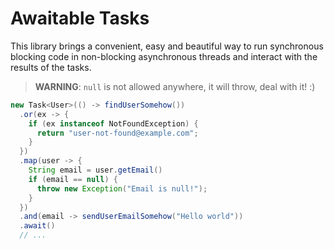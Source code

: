 # Awaitable Tasks

This library brings a convenient, easy and beautiful way to run synchronous
blocking code in non-blocking asynchronous threads and interact with the results
of the tasks.

> **WARNING**: `null` is not allowed anywhere, it will throw, deal with it! :)

<!-- @formatter:off -->
```java
new Task<User>(() -> findUserSomehow())
  .or(ex -> {
    if (ex instanceof NotFoundException) {
      return "user-not-found@example.com";
    }
  })
  .map(user -> {
    String email = user.getEmail()
    if (email == null) {
      throw new Exception("Email is null!");
    }
  })
  .and(email -> sendUserEmailSomehow("Hello world"))
  .await()
  // ...
```
<!-- @formatter:on -->
